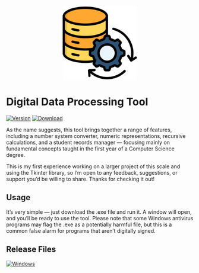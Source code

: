 <p align="center"><img src="assets/icon.png" width="200"></p>

# Digital Data Processing Tool

[![Version](https://img.shields.io/badge/Version-1.0.0-blue?style=for-the-badge)](#) [![Download](https://img.shields.io/badge/Download-Digital%20Data%20Processing%20Tool-brightgreen?style=for-the-badge)](dist/Digital%20Data%20Processing%20Tool.exe)

As the name suggests, this tool brings together a range of features, including a number system converter, numeric representations, recursive calculations, and a student records manager — focusing mainly on fundamental concepts taught in the first year of a Computer Science degree.

This is my first experience working on a larger project of this scale and using the Tkinter library, so I’m open to any feedback, suggestions, or support you’d be willing to share. Thanks for checking it out!

## Usage

It’s very simple — just download the .exe file and run it. A window will open, and you’ll be ready to use the tool. Please note that some Windows antivirus programs may flag the .exe as a potentially harmful file, but this is a common false alarm for programs that aren’t digitally signed.

## Release Files

[![Windows](https://img.shields.io/badge/-Windows_x64-blue.svg?style=for-the-badge&logo=windows)](https://github.com/skylabneocat/Digital-Data-Processing-Tool/releases/download/v1.0.0/Digital.Data.Processing.Tool.exe)
